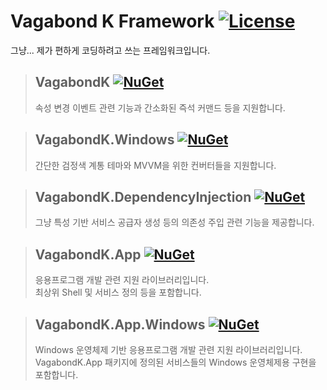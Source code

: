 # Vagabond K Framework [![License](https://img.shields.io/badge/license-LGPL--2.1-blue.svg)](https://licenses.nuget.org/LGPL-2.1-only)   
그냥... 제가 편하게 코딩하려고 쓰는 프레임워크입니다.


>## VagabondK [![NuGet](https://img.shields.io/nuget/v/VagabondK.svg)](https://www.nuget.org/packages/VagabondK/)   
>속성 변경 이벤트 관련 기능과 간소화된 즉석 커맨드 등을 지원합니다.

>## VagabondK.Windows [![NuGet](https://img.shields.io/nuget/v/VagabondK.Windows.svg)](https://www.nuget.org/packages/VagabondK.Windows/)   
>간단한 검정색 계통 테마와 MVVM을 위한 컨버터들을 지원합니다.

>## VagabondK.DependencyInjection [![NuGet](https://img.shields.io/nuget/v/VagabondK.DependencyInjection.svg)](https://www.nuget.org/packages/VagabondK.DependencyInjection/)   
>그냥 특성 기반 서비스 공급자 생성 등의 의존성 주입 관련 기능을 제공합니다. 

>## VagabondK.App [![NuGet](https://img.shields.io/nuget/v/VagabondK.App.svg)](https://www.nuget.org/packages/VagabondK.App/)   
>응용프로그램 개발 관련 지원 라이브러리입니다.  
>최상위 Shell 및 서비스 정의 등을 포함합니다.

>## VagabondK.App.Windows [![NuGet](https://img.shields.io/nuget/v/VagabondK.App.Windows.svg)](https://www.nuget.org/packages/VagabondK.App.Windows/)   
>Windows 운영체제 기반 응용프로그램 개발 관련 지원 라이브러리입니다.  
>VagabondK.App 패키지에 정의된 서비스들의 Windows 운영체제용 구현을 포함합니다.
